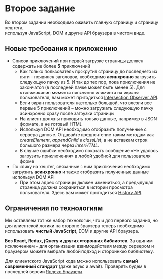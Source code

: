 # Второе задание

Во втором задании необходимо оживить главную страницу и страницу хештега,  
используя JavaScript, DOM и другие API браузера в чистом виде.

## Новые требования к приложению

* Список приключений при первой загрузке страницы должен содержать не более **5** приключений
  * Как только пользователь прокрутил страницу до последнего из пяти – появился заголовок, необходимо **асинхронно** загрузить следующую пачку из 5. И так до тех пор, пока приключения не закончатся (в последней пачке может быть менее 5). Для отслеживания момента появления элемента на экране пользователя, вам может пригодиться [Intersection Observer API](https://developer.mozilla.org/en-US/docs/Web/API/Intersection_Observer_API).
  * Если экран пользователя настолько большой, что влезли все первые 5 приключений – можно загружать следующую пачку асинхронно сразу после загрузки страницы
  * На клиент должны приходить только данные, например в JSON формате, а не готовый HTML
  * Используя DOM API необходимо отобразить полученные с сервера данные. Отдавайте предпочтение таким методам как *createElement*, *appendChild* и *classList*, а не вставкам строк большого размера через *innerHTML*.
  * В случае ошибки необходимо показать сообщение «Не удалось загрузить приключения» в любой удобной для пользователя форме
* По клику на хештег, связанные с ним приключения необходимо загрузить **асинхронно** и также отобразить полученные данные используя DOM API
  * При этом адрес страницы должен измениться, а предыдущая страница должна сохраниться в истории просмотра пользователя. Здесь вам может пригодиться [History API](https://developer.mozilla.org/en-US/docs/Web/API/History_API).

## Ограничения по технологиям

Мы оставляем тот же набор технологии, что и для первого задания, но для клиентской логики на стороне браузера теперь необходимо использовать **чистый JavaScript**, DOM и другие API браузера. 

**Без React, Redux, jQuery и других сторонних библиотек**. За одиним исключением – для организации взаимодействия между сервером и браузером можете выбрать любой подход и стороннюю библиотеку.

Для клиентского JavaScript кода можно использовать **самый современный стандарт** (даже async и await). Проверять будем в последней версии [Яндекс.Браузера](https://browser.yandex.ru/).

